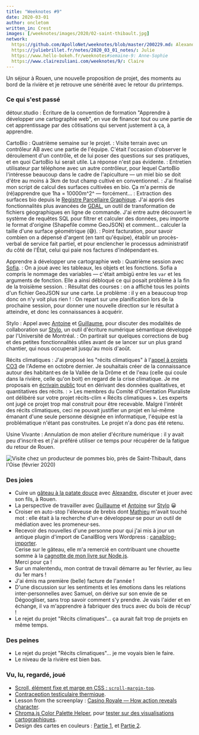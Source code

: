 ```yaml
---
title: "Weeknotes #9"
date: 2020-03-01
author: oncletom
written_in: Crest
images: [/weeknotes/images/2020/02-saint-thibault.jpg]
network:
  https://github.com/ApolloNet/weeknotes/blob/master/200229.md: Alexandre
  https://juliebrillet.fr/notes/2020_03_01_notes/: Julie
  https://www.hello-bokeh.fr/weeknotes#semaine-9: Anne-Sophie
  https://www.clairezuliani.com/weeknotes/9/: Claire
---
```


Un séjour à Rouen, une nouvelle proposition de projet,
des moments au bord de la rivière et je retrouve
une sénérité avec le retour du printemps.


<!--more-->

### Ce qui s'est passé

détour.studio
: Écriture de la convention de formation "Apprendre à développer une cartographie web",
  en vue de financer tout ou une partie de cet apprentissage par des côtisations
  qui servent justement à ça, à apprendre.

CartoBio
: Quatrième semaine sur le projet.
: Visite terrain avec un contrôleur AB avec une partie de l'équipe.
  C'était l'occasion d'observer le déroulement d'un contrôle,
  et de lui poser des questions sur ses pratiques, et en quoi CartoBio lui serait utile.
  La réponse n'est pas évidente.
: Entretien utilisateur par téléphone avec un autre contrôleur, pour lequel
  CartoBio l'intéresse beaucoup dans le cadre de l'apiculture — un miel bio
  se doit d'être au moins à 3km de tout champ cultivé en conventionnel.
: J'ai finalisé mon script de calcul des surfaces cultivées en bio.
  Ça m'a permis de (ré)apprendre que 1ha = 10000m^2^ — forcément…
: Extraction des surfaces bio depuis le [Registre Parcellaire Graphique](https://www.data.gouv.fr/fr/datasets/registre-parcellaire-graphique-rpg-contours-des-parcelles-et-ilots-culturaux-et-leur-groupe-de-cultures-majoritaire/).
  J'ai appris des fonctionnalités plus avancées de [GDAL](https://gdal.org/),
  un outil de transformation de fichiers géographiques en ligne de commande.
  J'ai entre autre découvert le système de requêtes SQL pour filtrer et calculer des données, peu importe le format d'origine (Shapefile comme GeoJSON)
  et comment… calculer la taille d'une surface géométrique (😅).
: Point facturation, pour savoir combien on a dépensé d'argent (en tant qu'équipe),
  établir un procès-verbal de service fait partiel, et pour enclencher
  le processus administratif du côté de l'État, celui qui paie nos factures d'indépendant·es.

Apprendre à développer une cartographie web
: Quatrième session avec [Sofia].
: On a joué avec les tableaux, les objets et les fonctions.
  Sofia a compris le nommage des variables — c'était ambigü entre les `var` et les arguments de fonction.
  Elle a ainsi débloqué ce qui posait problème à la fin de la troisième session.
: Résultat des courses : on a affiché tous les points d'un fichier GeoJSON sur une carte.
  Le problème : il y en a beaucoup trop donc on n'y voit plus rien !
: On repart sur une planification lors de la prochaine session, pour donner
  une nouvelle direction sur le résultat à atteindre,
  et donc les connaissances à acquérir.


Stylo
: Appel avec [Antoine] et [Guillaume], pour discuter des modalités
  de collaboration sur [Stylo], un outil d'écriture numérique sémantique
  développé par l'Université de Montréal.
: On partirait sur quelques corrections de bug et des petites fonctionnalités
  utiles avant de se lancer sur un plus grand chantier,
  qui nous occuperait jusqu'au mois d'août.


Récits climatiques
: J'ai proposé les "récits climatiques" à l'[appel à projets CO3](https://appelsaprojets.ademe.fr/aap/CO32019-101) de l'Ademe en octobre dernier.
  Je souhaitais créer de la connaissance autour des habitant·es de la Vallée de la Drôme et de l'eau (celle qui coule dans la rivière, celle qu'on boit)
  en regard de la crise climatique. Je me proposais en [écrivain public](https://fr.wikipedia.org/wiki/%C3%89crivain_public)
  tout en dérivant des données qualitatives, et quantitatives des récits.
: > Les membres du Comité d'Orientation Pluraliste ont délibéré sur
  votre projet récits-clim « Récits climatiques ». Les experts ont jugé
  ce projet trop mal construit pour être recevable. Malgré l'intérêt des
  récits climatiques, ceci ne pouvait justifier un projet en lui-même
  émanant d'une seule personne désignée en informatique, l'équipe est
  la problématique n'étant pas construites.
  Le projet n'a donc pas été retenu.

Usine Vivante
: Annulation de mon atelier d'écriture numérique : il y avait peu d'inscrit·es
  et j'ai préféré utiliser ce temps pour récupérer de la fatigue du retour de Rouen.


![](/weeknotes/images/2020/02-saint-thibault.jpg "Visite chez un producteur de pommes bio, près de Saint-Thibault, dans l'Oise (février 2020)")


### Des joies

- Cuire un [gâteau à la patate douce](https://vivreatokyo.com/comment-cuisiner-la-patate-douce.html) avec [Alexandre],
  discuter et jouer avec son fils, à Rouen.
- La perspective de travailler avec [Guillaume] et [Antoine] sur [Stylo] 😀
- Croiser en auto-stop l'éleveuse de brebis dont [Mathieu] m'avait touché mot :
  elle était à la recherche d'un·e développeur·se pour un outil de médiation avec les promeneur·ses.
- Recevoir des nouvelles d'une personne pour qui j'ai mis à jour un
  antique plugin d'import de CanalBlog vers Wordpress : [canalblog-importer].<br>
  Cerise sur le gâteau, elle m'a remercié en contribuant une
  chouette somme à la [cagnotte de mon livre sur Node.js][nodebook].<br>
  Merci pour ça !
- Sur un malentendu, mon contrat de travail démarre au 1er février, au lieu du 1er mars !
- J'ai émis ma première (belle) facture de l'année !
- D'une discussion sur les sentiments et les émotions
  dans les relations inter-personnelles avec Samuel,
  on dérive sur son envie de se Dégoogliser, sans trop savoir comment s'y prendre.
  Je vais l'aider et en échange, il va m'apprendre à fabriquer des trucs avec du bois de récup' !
- Le rejet du projet "Récits climatiques"… ça aurait fait trop de projets en même temps.


### Des peines

- Le rejet du projet "Récits climatiques"… je me voyais bien le faire.
- Le niveau de la rivière est bien bas.


### Vu, lu, regardé, joué

- [Scroll, élément fixe et marge en CSS : `scroll-margin-top`](https://css-tricks.com/fixed-headers-and-jump-links-the-solution-is-scroll-margin-top/).
- [Contraception testiculaire thermique](https://thoreme.com/).
- Lesson from the screenplay : [Casino Royale — How action reveals character](https://www.youtube.com/watch?v=_GdBnwXLJdI).
- [Chroma.js Color Palette Helper](https://gka.github.io/palettes/), pour [tester sur des visualisations cartographiques](http://cartodb.github.io/labs-colorscales/).
- Design des cartes en couleurs : [Partie 1](https://carto.com/help/tutorials/color-in-map-design-part-1/), et [Partie 2](https://carto.com/help/tutorials/color-in-map-design-part-2/).

[détour.studio]: /
[Solstice]: https://solstice.coop
[Sofia]: https://twitter.com/sofiaboulaarab
[Antoine]: https://www.quaternum.net/
[Guillaume]: https://www.yuzutech.fr/
[Mathieu]: http://mathieu.agopian.info/
[Alexandre]: https://apollonet.fr/
[Stylo]: https://github.com/EcrituresNumeriques/stylo
[canalblog-importer]: https://github.com/oncletom/wp-canalblog-importer/
[nodebook]: https://opencollective.com/nodebook#section-budget
